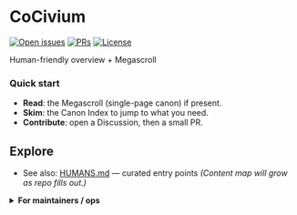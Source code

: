 # CoCivium



[![Open issues](https://img.shields.io/github/issues/rickballard/CoCivium)](../../issues) [![PRs](https://img.shields.io/github/issues-pr/rickballard/CoCivium)](../../pulls) [![License](https://img.shields.io/github/license/rickballard/CoCivium)](./LICENSE)

Human-friendly overview + Megascroll

### Quick start
- **Read**: the Megascroll (single-page canon) if present.
- **Skim**: the Canon Index to jump to what you need.
- **Contribute**: open a Discussion, then a small PR.

## Explore
- See also: [HUMANS.md](docs/HUMANS.md) — curated entry points
_(Content map will grow as repo fills out.)_

<details>
<summary><b>For maintainers / ops</b></summary>

- Scripts live under ops/ and .github/.
- Seed-kit: see CoCache → ops/kits/Build-CoSuiteSeedKit.ps1.

</details>

